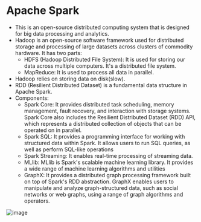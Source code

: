 # Apache Spark
* This is an open-source distributed computing system that is designed for big data processing and analytics.
* Hadoop is an open-source software framework used for distributed storage and processing of large datasets across clusters of commodity hardware. It has two parts:
  * HDFS (Hadoop Distributed File System): It is used for storing our data across multiple computers. It's a distributed file system.
  * MapReduce: It is used to process all data in parallel.
* Hadoop relies on storing data on disk(slow).
* RDD (Resilient Distributed Dataset) is a fundamental data structure in Apache Spark. 
* Components:
  * Spark Core: It provides distributed task scheduling, memory management, fault recovery, and interaction with storage systems. Spark Core also includes the Resilient Distributed Dataset (RDD) API, which represents a distributed collection of objects that can be operated on in parallel.
  * Spark SQL: It provides a programming interface for working with structured data within Spark. It allows users to run SQL queries, as well as perform SQL-like operations
  * Spark Streaming: It enables real-time processing of streaming data. 
  * MLlib: MLlib is Spark's scalable machine learning library. It provides a wide range of machine learning algorithms and utilities
  * GraphX: It provides a distributed graph processing framework built on top of Spark's RDD abstraction. GraphX enables users to manipulate and analyze graph-structured data, such as social networks or web graphs, using a range of graph algorithms and operators.
 
![image](https://github.com/MohammadNazeri/my-educations/assets/109389707/82bd6069-0b7c-409f-9656-0a2f79d2840d)

